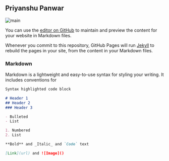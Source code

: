 ## Priyanshu Panwar
![main](https://user-images.githubusercontent.com/51286676/89117476-c1959500-d4bb-11ea-88ff-d111ff7f7f5f.jpg)


You can use the [editor on GitHub](https://github.com/priyanshu-panwar/priyanshu-panwar.github.io/edit/master/index.md) to maintain and preview the content for your website in Markdown files.

Whenever you commit to this repository, GitHub Pages will run [Jekyll](https://jekyllrb.com/) to rebuild the pages in your site, from the content in your Markdown files.

### Markdown

Markdown is a lightweight and easy-to-use syntax for styling your writing. It includes conventions for

```markdown
Syntax highlighted code block

# Header 1
## Header 2
### Header 3

- Bulleted
- List

1. Numbered
2. List

**Bold** and _Italic_ and `Code` text

[Link](url) and ![Image]()
